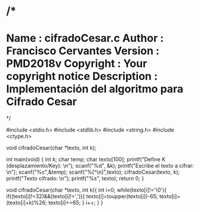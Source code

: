 /*
 ============================================================================
 Name        : cifradoCesar.c
 Author      : Francisco Cervantes
 Version     : PMD2018v
 Copyright   : Your copyright notice
 Description : Implementación del algoritmo para Cifrado Cesar
 ============================================================================
 */

#include <stdio.h>
#include <stdlib.h>
#include <string.h>
#include <ctype.h>

void cifradoCesar(char *texto, int k);

int main(void) {
	int k;
	char temp;
	char texto[100];
	printf("Define K (desplazamiento/Key): \n");
	scanf("%d", &k);
	printf("Escribe el texto a cifrar: \n");
	scanf("%c",&temp);
	scanf("%[^\n]",texto);
	cifradoCesar(texto, k);
	printf("Texto cifrado: \n");
	printf("%s", texto);
	return 0;
}

void cifradoCesar(char *texto, int k){
	int i=0;
	while(texto[i]!='\0'){
		if((texto[i]!=32)&&(texto[i]!=',')){
			texto[i]=toupper(texto[i])-65;
			texto[i]=(texto[i]+k)%26;
			texto[i]+=65;
		}
		i++;
	}
}
